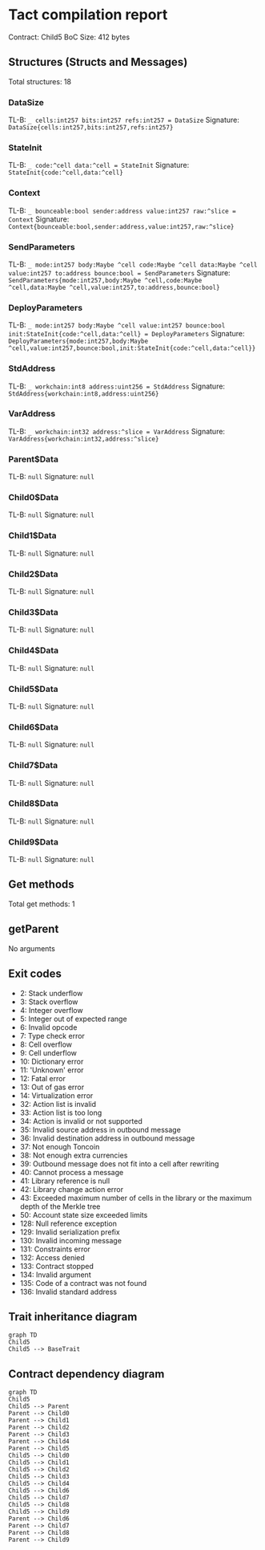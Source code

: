 # Tact compilation report
Contract: Child5
BoC Size: 412 bytes

## Structures (Structs and Messages)
Total structures: 18

### DataSize
TL-B: `_ cells:int257 bits:int257 refs:int257 = DataSize`
Signature: `DataSize{cells:int257,bits:int257,refs:int257}`

### StateInit
TL-B: `_ code:^cell data:^cell = StateInit`
Signature: `StateInit{code:^cell,data:^cell}`

### Context
TL-B: `_ bounceable:bool sender:address value:int257 raw:^slice = Context`
Signature: `Context{bounceable:bool,sender:address,value:int257,raw:^slice}`

### SendParameters
TL-B: `_ mode:int257 body:Maybe ^cell code:Maybe ^cell data:Maybe ^cell value:int257 to:address bounce:bool = SendParameters`
Signature: `SendParameters{mode:int257,body:Maybe ^cell,code:Maybe ^cell,data:Maybe ^cell,value:int257,to:address,bounce:bool}`

### DeployParameters
TL-B: `_ mode:int257 body:Maybe ^cell value:int257 bounce:bool init:StateInit{code:^cell,data:^cell} = DeployParameters`
Signature: `DeployParameters{mode:int257,body:Maybe ^cell,value:int257,bounce:bool,init:StateInit{code:^cell,data:^cell}}`

### StdAddress
TL-B: `_ workchain:int8 address:uint256 = StdAddress`
Signature: `StdAddress{workchain:int8,address:uint256}`

### VarAddress
TL-B: `_ workchain:int32 address:^slice = VarAddress`
Signature: `VarAddress{workchain:int32,address:^slice}`

### Parent$Data
TL-B: `null`
Signature: `null`

### Child0$Data
TL-B: `null`
Signature: `null`

### Child1$Data
TL-B: `null`
Signature: `null`

### Child2$Data
TL-B: `null`
Signature: `null`

### Child3$Data
TL-B: `null`
Signature: `null`

### Child4$Data
TL-B: `null`
Signature: `null`

### Child5$Data
TL-B: `null`
Signature: `null`

### Child6$Data
TL-B: `null`
Signature: `null`

### Child7$Data
TL-B: `null`
Signature: `null`

### Child8$Data
TL-B: `null`
Signature: `null`

### Child9$Data
TL-B: `null`
Signature: `null`

## Get methods
Total get methods: 1

## getParent
No arguments

## Exit codes
* 2: Stack underflow
* 3: Stack overflow
* 4: Integer overflow
* 5: Integer out of expected range
* 6: Invalid opcode
* 7: Type check error
* 8: Cell overflow
* 9: Cell underflow
* 10: Dictionary error
* 11: 'Unknown' error
* 12: Fatal error
* 13: Out of gas error
* 14: Virtualization error
* 32: Action list is invalid
* 33: Action list is too long
* 34: Action is invalid or not supported
* 35: Invalid source address in outbound message
* 36: Invalid destination address in outbound message
* 37: Not enough Toncoin
* 38: Not enough extra currencies
* 39: Outbound message does not fit into a cell after rewriting
* 40: Cannot process a message
* 41: Library reference is null
* 42: Library change action error
* 43: Exceeded maximum number of cells in the library or the maximum depth of the Merkle tree
* 50: Account state size exceeded limits
* 128: Null reference exception
* 129: Invalid serialization prefix
* 130: Invalid incoming message
* 131: Constraints error
* 132: Access denied
* 133: Contract stopped
* 134: Invalid argument
* 135: Code of a contract was not found
* 136: Invalid standard address

## Trait inheritance diagram

```mermaid
graph TD
Child5
Child5 --> BaseTrait
```

## Contract dependency diagram

```mermaid
graph TD
Child5
Child5 --> Parent
Parent --> Child0
Parent --> Child1
Parent --> Child2
Parent --> Child3
Parent --> Child4
Parent --> Child5
Child5 --> Child0
Child5 --> Child1
Child5 --> Child2
Child5 --> Child3
Child5 --> Child4
Child5 --> Child6
Child5 --> Child7
Child5 --> Child8
Child5 --> Child9
Parent --> Child6
Parent --> Child7
Parent --> Child8
Parent --> Child9
```